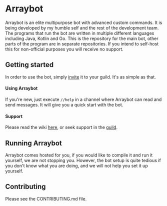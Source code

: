 # Arraybot

Arraybot is an elite multipurpose bot with advanced custom commands.
It is being developed by my humble self and the rest of the development team.
The programs that run the bot are written in multiple different languages including Java, Kotlin and Go.
This is the repository for the main bot, other parts of the program are in separate repositories.
If you intend to self-host this for non-official purposes you will receive no support.

## Getting started

In order to use the bot, simply [invite](http://invite.arraybot.xyz) it to your guild. It's as simple as that. 

#### Using Arraybot

If you're new, just execute `//help` in a channel where Arraybot can read and send messages. It will give you a quick start with the bot.

#### Support

Please read the wiki [here](https://github.com/Arraying/Arraybot/wiki), or seek support in the [guild](http://guild.arraybot.xyz).

## Running Arraybot

Arraybot comes hosted for you, if you would like to compile it and run it yourself, we are not stopping you. However, the bot setup is quite tedious if you don't know what you are doing, and we will not help you set it up yourself.

## Contributing

Please see the CONTRIBUTING.md file.